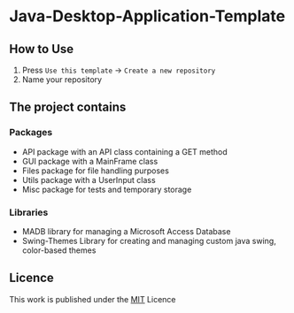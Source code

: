 # Java-Desktop-Application-Template

## How to Use

1. Press `Use this template` -> `Create a new repository`
2. Name your repository 

## The project contains

### Packages

* API package with an API class containing a GET method
* GUI package with a MainFrame class
* Files package for file handling purposes
* Utils package with a UserInput class
* Misc package for tests and temporary storage

### Libraries

* MADB library for managing a Microsoft Access Database
* Swing-Themes Library for creating and managing custom java swing, color-based themes

## Licence 

This work is published under the [MIT](https://github.com/DMG-TechLabs/Java-Desktop-Application-Template/blob/main/LICENSE) Licence
